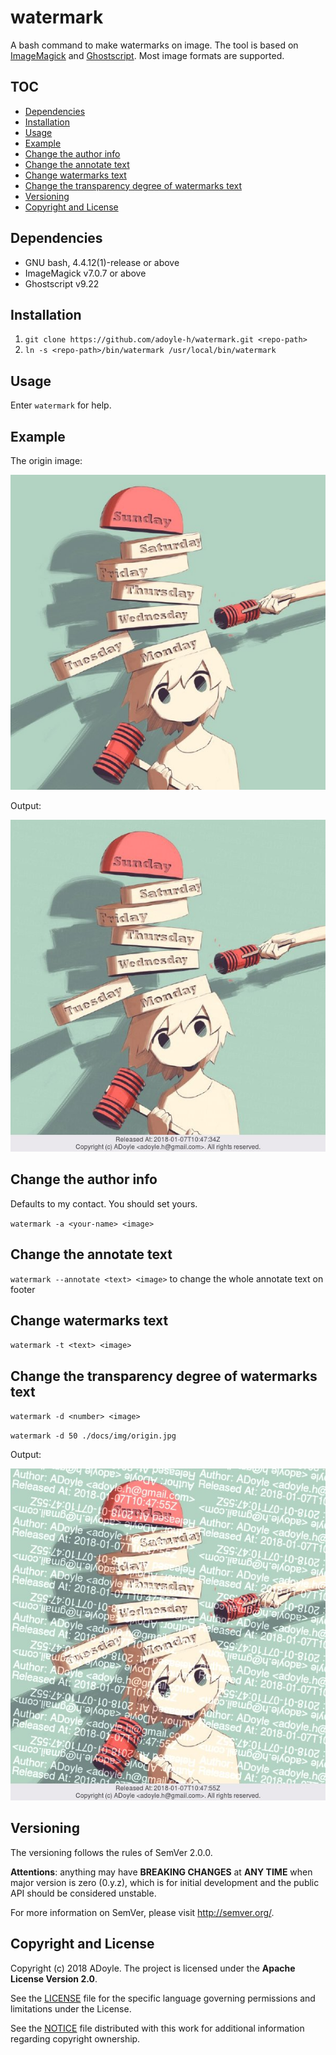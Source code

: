 # watermark

A bash command to make watermarks on image. The tool is based on [ImageMagick][] and [Ghostscript][]. Most image formats are supported.

## TOC

<!-- MarkdownTOC GFM -->

- [Dependencies](#dependencies)
- [Installation](#installation)
- [Usage](#usage)
- [Example](#example)
- [Change the author info](#change-the-author-info)
- [Change the annotate text](#change-the-annotate-text)
- [Change watermarks text](#change-watermarks-text)
- [Change the transparency degree of watermarks text](#change-the-transparency-degree-of-watermarks-text)
- [Versioning](#versioning)
- [Copyright and License](#copyright-and-license)

<!-- /MarkdownTOC -->


## Dependencies

- GNU bash, 4.4.12(1)-release or above
- ImageMagick v7.0.7 or above
- Ghostscript v9.22

## Installation

1. `git clone https://github.com/adoyle-h/watermark.git <repo-path>`
2. `ln -s <repo-path>/bin/watermark /usr/local/bin/watermark`

## Usage

Enter `watermark` for help.

## Example

The origin image:

![](./docs/img/origin.jpg)

Output:

![](./docs/img/origin-covered.jpg)

## Change the author info

Defaults to my contact. You should set yours.

`watermark -a <your-name> <image>`

## Change the annotate text

`watermark --annotate <text> <image>` to change the whole annotate text on footer

## Change watermarks text

`watermark -t <text> <image>`

## Change the transparency degree of watermarks text

`watermark -d <number> <image>`

`watermark -d 50 ./docs/img/origin.jpg`

Output:

![](./docs/img/origin-covered-d50.jpg)


## Versioning

The versioning follows the rules of SemVer 2.0.0.

**Attentions**: anything may have **BREAKING CHANGES** at **ANY TIME** when major version is zero (0.y.z), which is for initial development and the public API should be considered unstable.

For more information on SemVer, please visit http://semver.org/.


## Copyright and License

Copyright (c) 2018 ADoyle. The project is licensed under the **Apache License Version 2.0**.

See the [LICENSE][] file for the specific language governing permissions and limitations under the License.

See the [NOTICE][] file distributed with this work for additional information regarding copyright ownership.


<!-- Links -->

[LICENSE]: ./LICENSE
[NOTICE]: ./NOTICE

[ImageMagick]: https://www.imagemagick.org/
[Ghostscript]: https://www.ghostscript.com/
